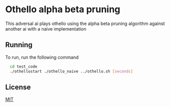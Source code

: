 
# Othello alpha beta pruning

This adversal ai plays othello using the alpha beta pruning algorithm against another ai with a naive implementation

## Running 

To run, run the following command

```bash
  cd test_code
  ./othellostart ./othello_naive ../othello.sh [seconds]
```

## License

[MIT](https://choosealicense.com/licenses/mit/)

